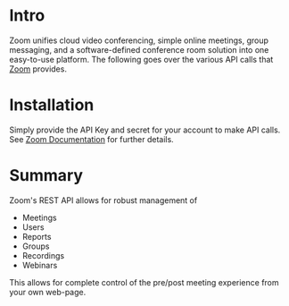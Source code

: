 # Intro
Zoom unifies cloud video conferencing, simple online meetings, group messaging, and a software-defined conference room solution into one easy-to-use platform. The following goes over the various API calls that [Zoom](https://zoom.us) provides.

# Installation
Simply provide the API Key and secret for your account to make API calls. See [Zoom Documentation](https://support.zoom.us/hc/en-us/articles/201363043-Getting-Started-with-REST-API) for further details.

# Summary
Zoom's REST API allows for robust management of 
* Meetings
* Users
* Reports
* Groups
* Recordings
* Webinars

This allows for complete control of the pre/post meeting experience from your own web-page.

